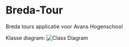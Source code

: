 # Breda-Tour
Breda tours applicatie voor Avans Hogenschool

Klasse diagram:
![Class Diagram](https://jancokock.me/f/8f99a/)

